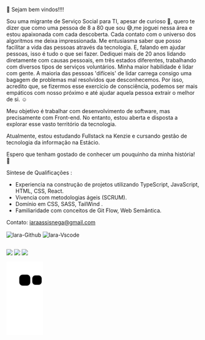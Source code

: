 🌱 Sejam bem vindos!!!!

Sou uma migrante de Serviço Social para TI, apesar de curioso 🤔, quero te dizer que como uma pessoa de 8 a 80 que sou 😅,me joguei nessa área e estou apaixonada com cada descoberta. 
Cada contato com o universo dos algoritmos me deixa impressionada. 
Me entusiasma saber que posso facilitar a vida das pessoas através da tecnologia.
 E, falando em ajudar pessoas, isso é tudo o que sei fazer. Dediquei mais de 20 anos lidando diretamente com causas pessoais, em três estados diferentes, trabalhando com diversos tipos de serviços voluntários. Minha maior habilidade é lidar com gente. A maioria das pessoas 'difíceis' de lidar carrega consigo uma bagagem de problemas mal resolvidos que desconhecemos. Por isso, acredito que, se fizermos esse exercício de consciência, podemos ser mais empáticos com nosso próximo e até ajudar aquela pessoa extrair o melhor de si. ☺️

Meu objetivo é trabalhar com desenvolvimento de software, mas precisamente com Front-end. No entanto, estou aberta e disposta a explorar esse vasto território da tecnologia. 

Atualmente, estou estudando Fullstack na Kenzie e cursando gestão de tecnologia da informação na Estácio. 

Espero que tenham gostado de conhecer um pouquinho da minha história! 🤗

Síntese de Qualificações :
 * Experiencia na construção de projetos utilizando TypeScript, JavaScript, HTML, CSS, React.
 * Vivencia com metodologias ágeis (SCRUM).
 * Domínio em CSS, SASS, TailWind .
 * Familiaridade com conceitos de Git Flow, Web Semântica.


Contato: iaraassisnega@gmail.com

  
 
  <img align="center" alt="Iara-Github" height="30" width="40" src="https://cdn.jsdelivr.net/gh/devicons/devicon/icons/github/github-original.svg" />
  <img align="center" alt="Iara-Vscode" height="30" width="40" src="https://cdn.jsdelivr.net/gh/devicons/devicon/icons/vscode/vscode-original.svg" />
  
  </div>
  
  ##
<div> 
  
  <a href="https://instagram.com/iararassis15" target="_blank"><img src="https://img.shields.io/badge/-Instagram-%23E4405F?style=for-the-badge&logo=instagram&logoColor=white" target="_blank"></a> 
  <a href = "mailto:iaraassisnega@gmail.com"><img src="https://img.shields.io/badge/-Gmail-%23333?style=for-the-badge&logo=gmail&logoColor=white" target="_blank"></a>
  <a href="https://www.linkedin.com/in/iara-reis-010a89240/" target="_blank"><img src="https://img.shields.io/badge/-LinkedIn-%230077B5?style=for-the-badge&logo=linkedin&logoColor=white" target="_blank"></a> 
  
</div>


![snake gif](https://github.com/IaraAssis/IaraAssis/blob/output/github-contribution-grid-snake.svg)
